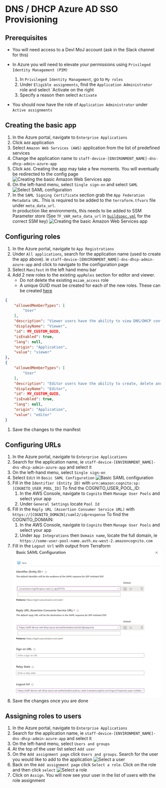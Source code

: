 # DNS / DHCP Azure AD SSO Provisioning

## Prerequisites
* You will need access to a Devl MoJ account (ask in the Slack channel for this)
* In Azure you will need to elevate your permissions using `Privileged Identity Management (PIM)`
    1. In `Privileged Identity Management`, go to `My roles`
    1. Under `Eligible assignments`, find the `Application Administrator` role and select `Activate on the right
    1. Specify a reason then select `Activate`

* You should now have the role of `Application Administrator` under `Active assignments`

## Creating the basic app
1. In the Azure portal, navigate to `Enterprise Applications`
1. Click `Add` application
1. Select `Amazon Web Services (AWS)` application from the list of predefined services
1. Change the application name to `staff-device-[ENVIRONMENT_NAME]-dns-dhcp-admin-azure-app`
1. Click `Add`. Creating the app may take a few moments. You will eventually be redirected to the config page
![Creating the basic Amazon Web Services app](azure_images/amazon_web_services_azure_app.png)
1. On the left-hand menu, select `Single sign-on` and select `SAML`
![Select SAML configuration](azure_images/select_saml.png)
1. In the `SAML Signing Certificate` section grab the `App Federation Metadata URL`. This is required to be added to the `terraform.tfvars` file under `meta_data_url`.  
In production like environments, this needs to be added to SSM Parameter store (See `TF_VAR_meta_data_url` in [`buildspec.yml`](buildspec.yml) for the correct SSM key)
![Creating the basic Amazon Web Services app](azure_images/amazon_web_services_azure_app.png)

## Configuring roles 
1. In the Azure portal, navigate to `App Registrations`
1. Under `All applications`, search for the application name (used to create the app above). ie `staff-device-[ENVIRONMENT_NAME]-dns-dhcp-admin-azure-app` and click to navigate to the configuration page
1. Select `Manifest` in the left hand menu bar
1. Add 2 new roles to the existing `appRoles` section for editor and viewer. 
    * Do not delete the existing `msiam_access` role
    * A unique GUID must be created for each of the new roles. These can be created [here](https://www.guidgenerator.com/online-guid-generator.aspx)
```json
{
	"allowedMemberTypes": [
		"User"
	],
	"description": "Viewer users have the ability to view DNS/DHCP configurations.",
	"displayName": "Viewer",
	"id": MY_CUSTOM_GUID,
	"isEnabled": true,
	"lang": null,
	"origin": "Application",
	"value": "viewer"
},
{
	"allowedMemberTypes": [
		"User"
	],
	"description": "Editor users have the ability to create, delete and update DNS/DHCP configurations.",
	"displayName": "Editor",
	"id": MY_CUSTOM_GUID,
	"isEnabled": true,
	"lang": null,
	"origin": "Application",
	"value": "editor"
}
```
1. Save the changes to the manifest

## Configuring URLs
1. In the Azure portal, navigate to `Enterprise Applications`
1. Search for the application name, ie `staff-device-[ENVIRONMENT_NAME]-dns-dhcp-admin-azure-app` and select it
1. On the left-hand menu, select `Single sign-on`
1. Select `Edit` in `Basic SAML Configuration`
![Basic SAML configuration](azure_images/basic_saml_configuration.png)
1. Fill in the `Identifier (Entity ID)` with `urn:amazon:cognito:sp:[COGNITO_USER_POOL_ID]`
	To find the COGNITO_USER_POOL_ID:
	1. In the AWS Console, navigate to `Cognito` then `Manage User Pools` and select your app
	1. Under `General Settings` locate `Pool Id`
1. Fill in the `Reply URL (Assertion Consumer Service URL)` with `https://[COGNITO_DOMAIN]/saml2/idpresponse`
	To find the COGNITO_DOMAIN:
	1. In the AWS Console, navigate to `Cognito` then `Manage User Pools` and select your app
	1. Under `App Integrations` then `Domain name`, locate the full domain, ie `https://some-user-pool-name.auth.eu-west-2.amazoncognito.com`
1. Fill in the `Logout Url` with output from Terraform
![Configuring logout and callback urls](azure_images/configure_urls.png)
1. Save the changes once you are done

## Assigning roles to users
1. In the Azure portal, navigate to `Enterprise Applications`
1. Search for the application name, ie `staff-device-[ENVIRONMENT_NAME]-dns-dhcp-admin-azure-app` and select it
1. On the left-hand menu, select `Users and groups`
1. At the top of the user list select `Add user`
1. On the `Add assignment page` click `Users and groups`. Search for the user you would like to add to the application
![Select a user](azure_images/user_assignment.png)
1. Back on the `Add assignment page` click `Select a role`. Click on the role and then click `select`
![Select a role](azure_images/role_assignment.png)
1. Click on `Assign`. You will now see your user in the list of users with the role assignment

